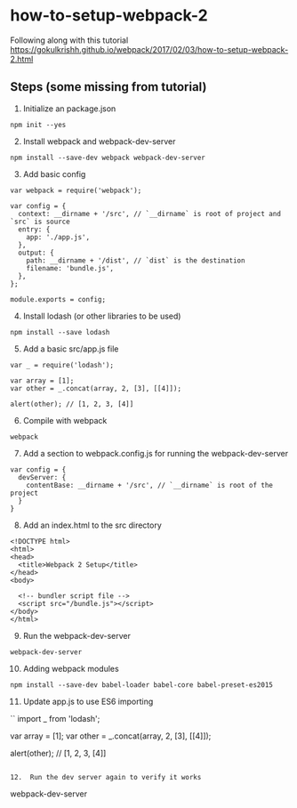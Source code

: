 # how-to-setup-webpack-2
Following along with this tutorial https://gokulkrishh.github.io/webpack/2017/02/03/how-to-setup-webpack-2.html


## Steps (some missing from tutorial)

1.  Initialize an package.json

```
npm init --yes
```

2.  Install webpack and webpack-dev-server

```
npm install --save-dev webpack webpack-dev-server
```

3.  Add basic config
```
var webpack = require('webpack');

var config = {
  context: __dirname + '/src', // `__dirname` is root of project and `src` is source
  entry: {
    app: './app.js',
  },
  output: {
    path: __dirname + '/dist', // `dist` is the destination
    filename: 'bundle.js',
  },
};

module.exports = config;
```

4.  Install lodash (or other libraries to be used)

```
npm install --save lodash
```

5.  Add a basic src/app.js file

```
var _ = require('lodash');

var array = [1];
var other = _.concat(array, 2, [3], [[4]]);

alert(other); // [1, 2, 3, [4]]
```

6.  Compile with webpack

```
webpack
```

7.  Add a section to webpack.config.js for running the webpack-dev-server

```
var config = {
  devServer: {
    contentBase: __dirname + '/src', // `__dirname` is root of the project
  }
}
```

8.  Add an index.html to the src directory

```
<!DOCTYPE html>
<html>
<head>
  <title>Webpack 2 Setup</title>
</head>
<body>

  <!-- bundler script file -->
  <script src="/bundle.js"></script>
</body>
</html>
```

9.  Run the webpack-dev-server

```
webpack-dev-server
```

10.  Adding webpack modules

```
npm install --save-dev babel-loader babel-core babel-preset-es2015
```

11.  Update app.js to use ES6 importing

``
import _ from 'lodash';

var array = [1];
var other = _.concat(array, 2, [3], [[4]]);

alert(other); // [1, 2, 3, [4]]
```

12.  Run the dev server again to verify it works

```
webpack-dev-server
```

